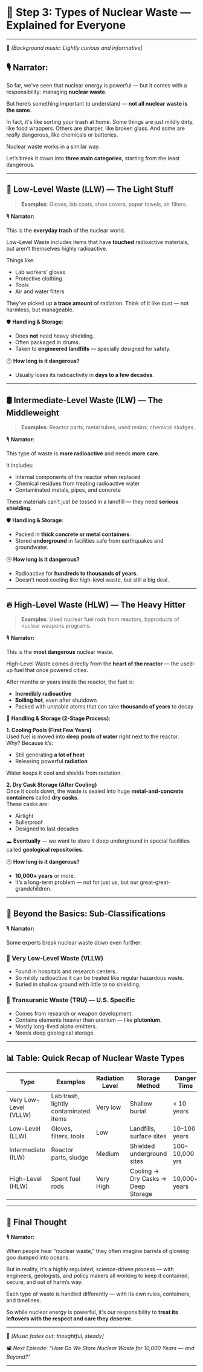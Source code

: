 # 🔹 Step 3: Types of Nuclear Waste — Explained for Everyone

---

🎵 *[Background music: Lightly curious and informative]*

## 🎙️ Narrator:

So far, we've seen that nuclear energy is powerful — but it comes with a responsibility: managing **nuclear waste**.

But here’s something important to understand — **not all nuclear waste is the same**.

In fact, it's like sorting your trash at home. Some things are just mildly dirty, like food wrappers. Others are sharper, like broken glass. And some are *really* dangerous, like chemicals or batteries.

Nuclear waste works in a similar way.

Let’s break it down into **three main categories**, starting from the least dangerous.

---

## 🧼 Low-Level Waste (LLW) — The Light Stuff

> **Examples**: Gloves, lab coats, shoe covers, paper towels, air filters.

🎙️ **Narrator:**

This is the **everyday trash** of the nuclear world.

Low-Level Waste includes items that have **touched** radioactive materials, but aren’t themselves highly radioactive.

Things like:
- Lab workers’ gloves
- Protective clothing
- Tools
- Air and water filters

They’ve picked up **a trace amount** of radiation. Think of it like dust — not harmless, but manageable.

🛡️ **Handling & Storage**:
- Does **not** need heavy shielding.
- Often packaged in drums.
- Taken to **engineered landfills** — specially designed for safety.

🕒 **How long is it dangerous?**
- Usually loses its radioactivity in **days to a few decades**.

---

## 🛢️ Intermediate-Level Waste (ILW) — The Middleweight

> **Examples**: Reactor parts, metal tubes, used resins, chemical sludges.

🎙️ **Narrator:**

This type of waste is **more radioactive** and needs **more care**.

It includes:
- Internal components of the reactor when replaced
- Chemical residues from treating radioactive water
- Contaminated metals, pipes, and concrete

These materials can’t just be tossed in a landfill — they need **serious shielding**.

🛡️ **Handling & Storage**:
- Packed in **thick concrete or metal containers**.
- Stored **underground** in facilities safe from earthquakes and groundwater.

🕒 **How long is it dangerous?**
- Radioactive for **hundreds to thousands of years**.
- Doesn’t need cooling like high-level waste, but still a big deal.

---

## 🔥 High-Level Waste (HLW) — The Heavy Hitter

> **Examples**: Used nuclear fuel rods from reactors, byproducts of nuclear weapons programs.

🎙️ **Narrator:**

This is the **most dangerous** nuclear waste.

High-Level Waste comes directly from the **heart of the reactor** — the used-up fuel that once powered cities.

After months or years inside the reactor, the fuel is:
- **Incredibly radioactive**
- **Boiling hot**, even after shutdown
- Packed with unstable atoms that can take **thousands of years** to decay

🧊 **Handling & Storage (2-Stage Process)**:

**1. Cooling Pools (First Few Years)**  
Used fuel is moved into **deep pools of water** right next to the reactor.  
Why? Because it’s:
- Still generating **a lot of heat**
- Releasing powerful **radiation**

Water keeps it cool and shields from radiation.

**2. Dry Cask Storage (After Cooling)**  
Once it cools down, the waste is sealed into huge **metal-and-concrete containers** called **dry casks**.  
These casks are:
- Airtight
- Bulletproof
- Designed to last decades

🕳️ **Eventually** — we want to store it deep underground in special facilities called **geological repositories**.

🕒 **How long is it dangerous?**
- **10,000+ years** or more.
- It’s a long-term problem — not for just us, but our great-great-grandchildren.

---

## 🧬 Beyond the Basics: Sub-Classifications

🎙️ **Narrator:**

Some experts break nuclear waste down even further:

### 🏥 Very Low-Level Waste (VLLW)
- Found in hospitals and research centers.
- So mildly radioactive it can be treated like regular hazardous waste.
- Buried in shallow ground with little to no shielding.

### 🧪 Transuranic Waste (TRU) — U.S. Specific
- Comes from research or weapon development.
- Contains elements heavier than uranium — like **plutonium**.
- Mostly long-lived alpha emitters.
- Needs deep geological storage.

---

## 📊 Table: Quick Recap of Nuclear Waste Types

| Type                 | Examples                            | Radiation Level | Storage Method             | Danger Time    |
|----------------------|-------------------------------------|------------------|-----------------------------|----------------|
| Very Low-Level (VLLW) | Lab trash, lightly contaminated items | Very low         | Shallow burial              | < 10 years     |
| Low-Level (LLW)      | Gloves, filters, tools              | Low              | Landfills, surface sites    | 10–100 years   |
| Intermediate (ILW)   | Reactor parts, sludge               | Medium           | Shielded underground sites  | 100–10,000 yrs |
| High-Level (HLW)     | Spent fuel rods                     | Very High        | Cooling → Dry Casks → Deep Storage | 10,000+ years |

---

## 🧠 Final Thought

🎙️ **Narrator:**

When people hear “nuclear waste,” they often imagine barrels of glowing goo dumped into oceans.

But in reality, it’s a highly regulated, science-driven process — with engineers, geologists, and policy makers all working to keep it contained, secure, and out of harm’s way.

Each type of waste is handled differently — with its own rules, containers, and timelines.

So while nuclear energy is powerful, it's our responsibility to **treat its leftovers with the respect and care they deserve**.

---

🎵 *[Music fades out: thoughtful, steady]*

📽️ *Next Episode: “How Do We Store Nuclear Waste for 10,000 Years — and Beyond?”*

---
